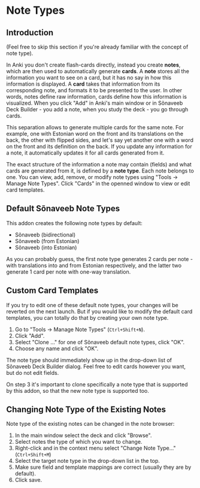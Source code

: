 # Note Types

## Introduction

(Feel free to skip this section if you're already familiar with the concept of note type).

In Anki you don't create flash-cards directly, instead you create **notes**, which are then used to automatically generate **cards**. A **note** stores all the information you want to see on a card, but it has no say in how this information is displayed. A **card** takes that information from its corresponding note, and formats it to be presented to the user. In other words, notes define raw information, cards define how this information is visualized. When you click "Add" in Anki's main window or in Sõnaveeb Deck Builder - you add a note, when you study the deck - you go through cards.

This separation allows to generate multiple cards for the same note. For example, one with Estonian word on the front and its translations on the back, the other with flipped sides, and let's say yet another one with a word on the front and its definition on the back. If you update any information for a note, it automatically updates it for all cards generated from it.

The exact structure of the information a note may contain (fields) and what cards are generated from it, is defined by a **note type**. Each note belongs to one. You can view, add, remove, or modify note types using "Tools -> Manage Note Types". Click "Cards" in the openned window to view or edit card templates.

## Default Sõnaveeb Note Types

This addon creates the following note types by default:

- Sõnaveeb (bidirectional)
- Sõnaveeb (from Estonian)
- Sõnaveeb (into Estonian)

As you can probably guess, the first note type generates 2 cards per note - with translations into and from Estonian respectively, and the latter two generate 1 card per note with one-way translation.

## Custom Card Templates

If you try to edit one of these default note types, your changes will be reverted on the next launch. But if you would like to modify the default card templates, you can totally do that by creating your own note type.

1. Go to "Tools -> Manage Note Types" (`Ctrl+Shift+N`).
2. Click "Add".
3. Select "Clone ..." for one of Sõnaveeb default note types, click "OK".
4. Choose any name and click "OK".

The note type should immediately show up in the drop-down list of Sõnaveeb Deck Builder dialog. Feel free to edit cards however you want, but do not edit fields.

On step 3 it's important to clone specifically a note type that is supported by this addon, so that the new note type is supported too.

## Changing Note Type of the Existing Notes

Note type of the existing notes can be changed in the note browser:

1. In the main window select the deck and click "Browse".
2. Select notes the type of which you want to change.
3. Right-click and in the context menu select "Change Note Type..." (`Ctrl+Shift+M`)
4. Select the target note type in the drop-down list in the top.
5. Make sure field and template mappings are correct (usually they are by default).
6. Click save.
